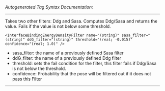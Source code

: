 _Autogenerated Tag Syntax Documentation:_

---
Takes two other filters: Ddg and Sasa. Computes Ddg/Sasa and returns the value. Fails if the value is not below some threshold.

```
<InterfaceBindingEnergyDensityFilter name="(string)" sasa_filter="(string)" ddG_filter="(string)" threshold="(real; -0.015)" confidence="(real; 1.0)" />
```

-   sasa_filter: the name of a previously defined Sasa filter
-   ddG_filter: the name of a previously defined Ddg filter
-   threshold: sets the fail condition for the filter, this filter fails if Ddg/Sasa is not below the threshold.
-   confidence: Probability that the pose will be filtered out if it does not pass this Filter

---
